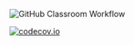 ![GitHub Classroom Workflow](https://github.com/testowanieaplikacjijavaug/laboratorium-6-zadanie-3-krilek/workflows/GitHub%20Classroom%20Workflow/badge.svg)

[![codecov.io](https://codecov.io/gh/testowanieaplikacjijavaug/laboratorium-6-zadanie-3-krilek/branch/master/graph/badge.svg?branch=master)](https://codecov.io/gh/testowanieaplikacjijavaug/laboratorium-6-zadanie-3-krilek/branch/master?branch=master)